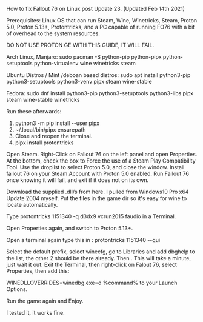 How to fix Fallout 76 on Linux post Update 23.
(Updated Feb 14th 2021)

Prerequisites: Linux OS that can run Steam, Wine, Winetricks, Steam, Proton 5.0, Proton 5.13+, Protontricks, and a PC capable of running FO76 with a bit of overhead to the system resources.

DO NOT USE PROTON GE WITH THIS GUIDE, IT WILL FAIL.

Arch Linux, Manjaro: sudo pacman -S python-pip python-pipx python-setuptools python-virtualenv wine winetricks steam

Ubuntu Distros / Mint /deboan based distros: sudo apt install python3-pip python3-setuptools python3-venv pipx steam wine-stable

Fedora: sudo dnf install python3-pip python3-setuptools python3-libs pipx steam wine-stable winetricks

Run these afterwards: 
1. python3 -m pip install --user pipx
2. ~/.local/bin/pipx ensurepath
3. Close and reopen the terminal.
4. pipx install protontricks

Open Steam.
Right-Click on Fallout 76 on the left panel and open Properties.
At the bottom, check the box to Force the use of a Steam Play Compatibility Tool.
Use the droplist to select Proton 5.0, and close the window.
Install fallout 76 on your Steam Account with Proton 5.0 enabled.
Run Fallout 76 once knowing it will fail, and exit if it does not on its own.

Download the supplied .dll/s from here. I pulled from Windows10 Pro x64 Update 2004 myself.
Put the files in the game dir so it's easy for wine to locate automatically.

Type protontricks 1151340 -q d3dx9 vcrun2015 faudio in a Terminal.

Open Properties again, and switch to Proton 5.13+.

Open a terminal again type this in : protontricks 1151340 --gui

Select the default prefix, select winecfg, go to Libraries and add dbghelp to the list, the other 2 should be there already.
Then . This will take a minute, just wait it out.
Exit the Terminal, then right-click on Falout 76, select Properties, then add this: 

WINEDLLOVERRIDES=winedbg.exe=d %command% to your Launch Options.

Run the game again and Enjoy.

I tested it, it works fine.


